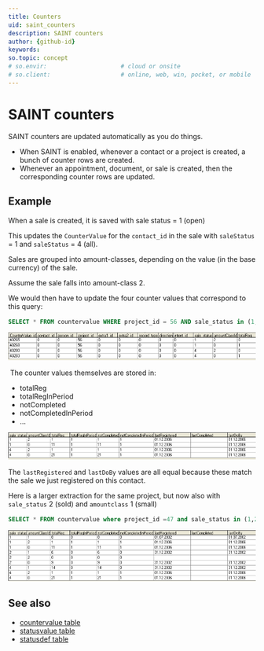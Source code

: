 ```yaml
---
title: Counters
uid: saint_counters
description: SAINT counters
author: {github-id}
keywords:
so.topic: concept
# so.envir:                     # cloud or onsite
# so.client:                    # online, web, win, pocket, or mobile
---
```


# SAINT counters

SAINT counters are updated automatically as you do things.

* When SAINT is enabled, whenever a contact or a project is created, a bunch of counter rows are created.
* Whenever an appointment, document, or sale is created, then the corresponding counter rows are updated.

## Example

When a sale is created, it is saved with sale status = 1 (open)

This updates the `CounterValue` for the `contact_id` in the sale with `saleStatus` = 1 and `saleStatus` = 4 (all).

Sales are grouped into amount-classes, depending on the value (in the base currency) of the sale.

Assume the sale falls into amount-class 2.

We would then have to update the four counter values that correspond to this query:

```SQL
SELECT * FROM countervalue WHERE project_id = 56 AND sale_status in (1,4) AND amountclassid in (2,0)
```

![x][img1]

 The counter values themselves are stored in:

* totalReg
* totalRegInPeriod
* notCompleted
* notCompletedInPeriod
* ...

![x][img2]

The `lastRegistered` and `lastDoBy` values are all equal because these match the sale we just registered on this contact.

Here is a larger extraction for the same project, but now also with `sale_status` 2 (sold) and `amountclass` 1 (small)

```SQL
SELECT * FROM countervalue where project_id =47 and sale_status in (1,2,4) and amountclassid in (2,1,0)
```

![x][img3]

## See also

* [countervalue table][1]
* [statusvalue table][2]
* [statusdef table][3]

<!-- Referenced links -->
[1]: ../../../../database/docs/tables/countervalue.md
[2]: ../../../../database/docs/tables/statusvalue.md
[3]: ../../../../database/docs/tables/statusdef.md

<!-- Referenced images -->
[img1]: media/countervalue-table.png
[img2]: media/countervalue-values.png
[img3]: media/countervalues-more.png

